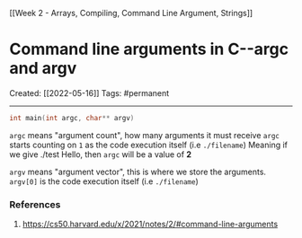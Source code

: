 [[Week 2 - Arrays, Compiling, Command Line Argument, Strings]]

# Command line arguments in C--argc and argv
Created:  [[2022-05-16]]
Tags: #permanent 

---
```C
int main(int argc, char** argv)
```

`argc` means "argument count", how many arguments it must receive
`argc` starts counting on `1` as the code execution itself (i.e `./filename`) 
Meaning if we give ./test Hello, then ``argc`` will be a value of **2** 

`argv` means "argument vector", this is where we store the arguments. 
`argv[0]` is the code execution itself (i.e `./filename`) 












### References
1. https://cs50.harvard.edu/x/2021/notes/2/#command-line-arguments